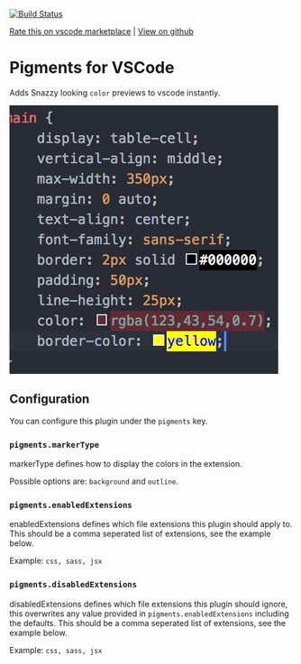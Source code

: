 [![Build Status](https://dev.azure.com/DeMoorJasper/parcel-plugin-imagemin/_apis/build/status/DeMoorJasper.vscode-pigments?branchName=master)](https://dev.azure.com/DeMoorJasper/parcel-plugin-imagemin/_build/latest?definitionId=5&branchName=master)

[Rate this on vscode marketplace](https://marketplace.visualstudio.com/items?itemName=jaspernorth.vscode-pigments) | [View on github](https://github.com/DeMoorJasper/vscode-pigments)

# Pigments for VSCode

Adds Snazzy looking `color` previews to vscode instantly.

![preview](preview.jpg)

## Configuration

You can configure this plugin under the `pigments` key.

### `pigments.markerType`

markerType defines how to display the colors in the extension.

Possible options are: `background` and `outline`.

### `pigments.enabledExtensions`

enabledExtensions defines which file extensions this plugin should apply to. This should be a comma seperated list of extensions, see the example below.

Example: `css, sass, jsx`

### `pigments.disabledExtensions`

disabledExtensions defines which file extensions this plugin should ignore, this overwrites any value provided in `pigments.enabledExtensions` including the defaults. This should be a comma seperated list of extensions, see the example below.

Example: `css, sass, jsx`
